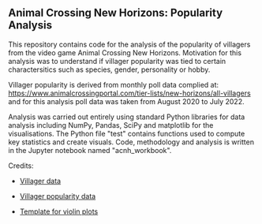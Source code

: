 ## Animal Crossing New Horizons: Popularity Analysis

This repository contains code for the analysis of the popularity of villagers from the video game Animal Crossing New Horizons. Motivation for this analysis was to understand if villager popularity was tied to certain charactersitics such as species, gender, personality or hobby. 

Villager popularity is derived from monthly poll data complied at: https://www.animalcrossingportal.com/tier-lists/new-horizons/all-villagers and for this analysis poll data was taken from August 2020 to July 2022.  

Analysis was carried out entirely using standard Python libraries for data analysis including NumPy, Pandas, SciPy and matplotlib for the visualisations. The Python file "test" contains functions used to compute key statistics and create visuals. Code, methodology and analysis is written in the Jupyter notebook named "acnh_workbook".  

Credits: 

* [Villager data](https://www.kaggle.com/datasets/jessicali9530/animal-crossing-new-horizons-nookplaza-dataset)

* [Villager popularity data](https://www.animalcrossingportal.com/tier-lists/new-horizons/all-villagers)

* [Template for violin plots](https://www.python-graph-gallery.com/web-ggbetweenstats-with-matplotlib)
